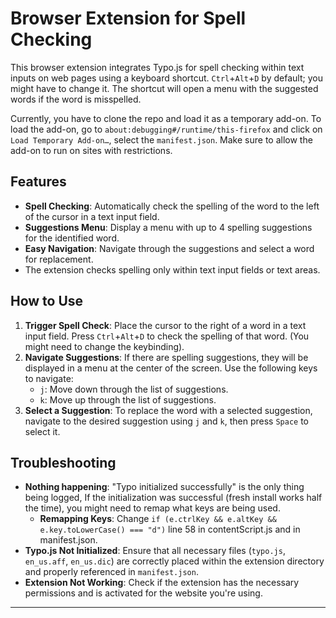 # Browser Extension for Spell Checking

This browser extension integrates Typo.js for spell checking within text inputs on web pages using a keyboard shortcut. `Ctrl`+`Alt`+`D` by default; you might have to change it. The shortcut will open a menu with the suggested words if the word is misspelled.

Currently, you have to clone the repo and load it as a temporary add-on. To load the add-on, go to `about:debugging#/runtime/this-firefox` and click on `Load Temporary Add-on…`, select the `manifest.json`. Make sure to allow the add-on to run on sites with restrictions.

## Features

- **Spell Checking**: Automatically check the spelling of the word to the left of the cursor in a text input field.
- **Suggestions Menu**: Display a menu with up to 4 spelling suggestions for the identified word.
- **Easy Navigation**: Navigate through the suggestions and select a word for replacement.
- The extension checks spelling only within text input fields or text areas.

## How to Use

1. **Trigger Spell Check**: Place the cursor to the right of a word in a text input field. Press `Ctrl`+`Alt`+`D` to check the spelling of that word. (You might need to change the keybinding).
2. **Navigate Suggestions**: If there are spelling suggestions, they will be displayed in a menu at the center of the screen. Use the following keys to navigate:
    - `j`: Move down through the list of suggestions.
    - `k`: Move up through the list of suggestions.
3. **Select a Suggestion**: To replace the word with a selected suggestion, navigate to the desired suggestion using `j` and `k`, then press `Space` to select it.

## Troubleshooting

- **Nothing happening**: "Typo initialized successfully" is the only thing being logged, If the initialization was successful (fresh install works half the time), you might need to remap what keys are being used.
    - **Remapping Keys**: Change `if (e.ctrlKey && e.altKey && e.key.toLowerCase() === "d")` line 58 in contentScript.js and in manifest.json.  
- **Typo.js Not Initialized**: Ensure that all necessary files (`typo.js`, `en_us.aff`, `en_us.dic`) are correctly placed within the extension directory and properly referenced in `manifest.json`.
- **Extension Not Working**: Check if the extension has the necessary permissions and is activated for the website you're using.

---
